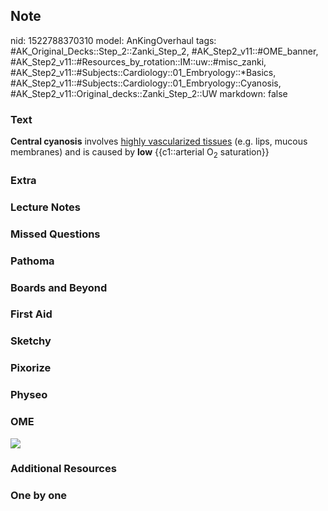 ## Note
nid: 1522788370310
model: AnKingOverhaul
tags: #AK_Original_Decks::Step_2::Zanki_Step_2, #AK_Step2_v11::#OME_banner, #AK_Step2_v11::#Resources_by_rotation::IM::uw::#misc_zanki, #AK_Step2_v11::#Subjects::Cardiology::01_Embryology::*Basics, #AK_Step2_v11::#Subjects::Cardiology::01_Embryology::Cyanosis, #AK_Step2_v11::Original_decks::Zanki_Step_2::UW
markdown: false

### Text
<b>Central cyanosis</b> involves <u>highly vascularized tissues</u>
(e.g. lips, mucous membranes) and is caused by <b>low</b>
{{c1::arterial O<sub>2</sub> saturation}}

### Extra


### Lecture Notes


### Missed Questions


### Pathoma


### Boards and Beyond


### First Aid


### Sketchy


### Pixorize


### Physeo


### OME
<div class="ome-widget">
  <a href="https://onlinemeded.org?ref=anki"><img src=
  "_OME_AnkiFlashcards_General_3.png"></a>
</div>

### Additional Resources


### One by one

